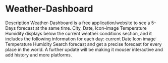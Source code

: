 # Weather-Dashboard
Description
Weather-Dashboard is a free application/website to see a 5-Days forecast at the same time. 
City, Date, Icon-image
Temperature
Humidity
 displays below the current weather conditions section, and it includes the following information for each day:
current Date
Icon image
Temperature
Humidity
Search forecast and get a precise forecast for every place in the world.
A further update will be making it mouser interactive and add history and more platforms. 
